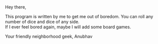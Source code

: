 Hey there,

This program is written by me to get me out of boredom.
You can roll any number of dice and dice of any side.  
If I ever feel bored again, maybe I will add some board games.

Your friendly neighborhood geek,
Anubhav
